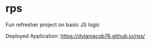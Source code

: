 # rps
Fun refresher project on basic JS logic

Deployed Application: https://dylanjacob76.github.io/rps/
